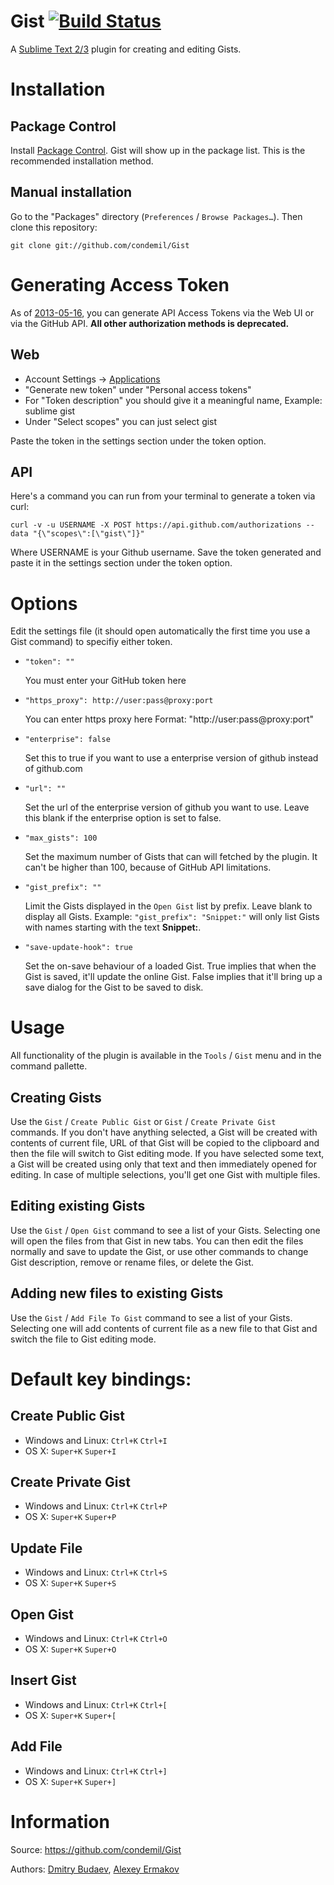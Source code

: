 # Gist [![Build Status](https://travis-ci.org/condemil/Gist.svg?branch=master)](https://travis-ci.org/condemil/Gist)

A [Sublime Text 2/3](http://www.sublimetext.com/) plugin for creating and editing Gists.


# Installation

## Package Control

Install [Package Control](http://wbond.net/sublime_packages/package_control). Gist will show up in the package list. This is the recommended installation method.

## Manual installation

Go to the "Packages" directory (`Preferences` / `Browse Packages…`). Then clone this repository:

    git clone git://github.com/condemil/Gist


# Generating Access Token

As of [2013-05-16](https://github.com/blog/1509-personal-api-tokens), you can generate API Access Tokens via the Web UI or via the GitHub API.
**All other authorization methods is deprecated.**

## Web
* Account Settings -> [Applications](https://github.com/settings/applications)
* "Generate new token" under "Personal access tokens"
* For "Token description" you should give it a meaningful name, Example: sublime gist
* Under "Select scopes" you can just select gist

Paste the token in the settings section under the token option.

## API

Here's a command you can run from your terminal to generate a token via curl:

    curl -v -u USERNAME -X POST https://api.github.com/authorizations --data "{\"scopes\":[\"gist\"]}"

Where USERNAME is your Github username. Save the token generated and paste it in the settings section under the token option.


# Options

Edit the settings file (it should open automatically the first time you use a Gist command) to specifiy either token.

*   `"token": ""`

    You must enter your GitHub token here

*   `"https_proxy": http://user:pass@proxy:port`

    You can enter https proxy here
    Format: "http://user:pass@proxy:port"

*   `"enterprise": false`

    Set this to true if you want to use a enterprise version of github instead of github.com

*   `"url": ""`

    Set the url of the enterprise version of github you want to use. Leave this blank if the enterprise option is set to false.

*   `"max_gists": 100`

    Set the maximum number of Gists that can will fetched by the plugin. It can't be higher than 100, because of GitHub API limitations.

* `"gist_prefix": ""`

    Limit the Gists displayed in the `Open Gist` list by prefix. Leave blank to display all Gists. Example: `"gist_prefix": "Snippet:"` will only list Gists with names starting with the text **Snippet:**.

* `"save-update-hook": true`

    Set the on-save behaviour of a loaded Gist. True implies that when the Gist is saved, it'll update the online Gist. False implies that it'll bring up a save dialog for the Gist to be saved to disk.


# Usage

All functionality of the plugin is available in the `Tools` / `Gist` menu and in the command pallette.

## Creating Gists

Use the `Gist` / `Create Public Gist` or `Gist` / `Create Private Gist` commands. If you don't have anything selected, a Gist will be created with contents of current file, URL of that Gist will be copied to the clipboard and then the file will switch to Gist editing mode. If you have selected some text, a Gist will be created using only that text and then immediately opened for editing. In case of multiple selections, you'll get one Gist with multiple files.

## Editing existing Gists

Use the `Gist` / `Open Gist` command to see a list of your Gists. Selecting one will open the files from that Gist in new tabs. You can then edit the files normally and save to update the Gist, or use other commands to change Gist description, remove or rename files, or delete the Gist.


## Adding new files to existing Gists

Use the `Gist` / `Add File To Gist` command to see a list of your Gists. Selecting one will add contents of current file as a new file to that Gist and switch the file to Gist editing mode.


# Default key bindings:

## Create Public Gist

* Windows and Linux: `Ctrl+K` `Ctrl+I`
* OS X: `Super+K` `Super+I`

## Create Private Gist

* Windows and Linux: `Ctrl+K` `Ctrl+P`
* OS X: `Super+K` `Super+P`

## Update File

* Windows and Linux: `Ctrl+K` `Ctrl+S`
* OS X: `Super+K` `Super+S`

## Open Gist

* Windows and Linux: `Ctrl+K` `Ctrl+O`
* OS X: `Super+K` `Super+O`

## Insert Gist

* Windows and Linux: `Ctrl+K` `Ctrl+[`
* OS X: `Super+K` `Super+[`

## Add File

* Windows and Linux: `Ctrl+K` `Ctrl+]`
* OS X: `Super+K` `Super+]`

# Information

Source: https://github.com/condemil/Gist

Authors: [Dmitry Budaev](https://github.com/condemil/), [Alexey Ermakov](https://github.com/technocoreai)
